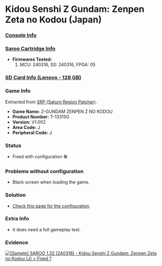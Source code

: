 # Kidou Senshi Z Gundam: Zenpen Zeta no Kodou (Japan)

### [Console Info](../../../../Info/Consoles/VA13/README.md)

### [Saroo Cartridge Info](../../../../Info/Cartridges/RetroGameParadiseStore/1.32F/README.md)

- <b>Firmwares Tested:</b>
  1. MCU: 240316, SS: 240316, FPGA: 05

### [SD Card Info (Lenovo - 128 GB)](../../../../Info/SdCards/Lenovo/128GB/README.md)

### Game Info

Extracted from [SRP (Saturn Region Patcher)](https://segaxtreme.net/resources/saturn-region-patcher.81/download).

- <b>Game Name:</b> Z-GUNDAM ZENPEN Z NO KODOU
- <b>Product Number:</b> T-13315G
- <b>Version:</b> V1.002
- <b>Area Code:</b> J
- <b>Peripheral Code:</b> J

### Status

- Fixed with configuration :hammer_and_wrench:

### Problems without configuration

- Black screen when loading the game.

### Solution

- [Check this page for the configuration](https://github.com/williamdsw/saroo-configuration-list/blob/master/J/T-13315G/README.md).

### Extra Info

- It does need a full gameplay test.

### Evidence

[![[Sample] SAROO 1.32 (240316) - Kidou Senshi Z Gundam: Zenpen Zeta no Kodou (J) = Fixed ?](https://img.youtube.com/vi/CQKfCqDX3vk/0.jpg)](https://www.youtube.com/watch?v=CQKfCqDX3vk)
